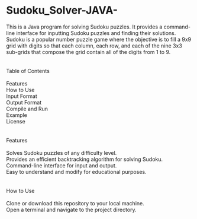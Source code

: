 # Sudoku_Solver-JAVA-
This is a Java program for solving Sudoku puzzles. It provides a command-line interface for inputting Sudoku puzzles and finding their solutions. Sudoku is a popular number puzzle game where the objective is to fill a 9x9 grid with digits so that each column, each row, and each of the nine 3x3 sub-grids that compose the grid contain all of the digits from 1 to 9.
<br><br><br>Table of Contents<br><br>
Features<br>
How to Use<br>
Input Format<br>
Output Format<br>
Compile and Run<br>
Example<br>
License<br><br><br>
Features<br><br>
Solves Sudoku puzzles of any difficulty level.<br>
Provides an efficient backtracking algorithm for solving Sudoku.<br>
Command-line interface for input and output.<br>
Easy to understand and modify for educational purposes.<br><br><br>
How to Use<br><br>
Clone or download this repository to your local machine.<br>
Open a terminal and navigate to the project directory.<br>
